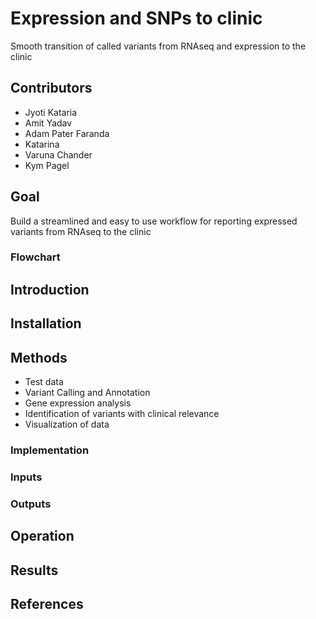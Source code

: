# Expression and SNPs to clinic
Smooth transition of called variants from RNAseq and expression to the clinic

## Contributors 

- Jyoti Kataria 
- Amit Yadav
- Adam Pater Faranda
- Katarina
- Varuna Chander 
- Kym Pagel 

## Goal 
Build a streamlined and easy to use workflow for reporting expressed variants from RNAseq to the clinic

### Flowchart 


## Introduction 


## Installation 

## Methods
- Test data
- Variant Calling and Annotation
- Gene expression analysis
- Identification of variants with clinical relevance
- Visualization of data

### Implementation


### Inputs 
### Outputs 

## Operation 

## Results 

## References 
